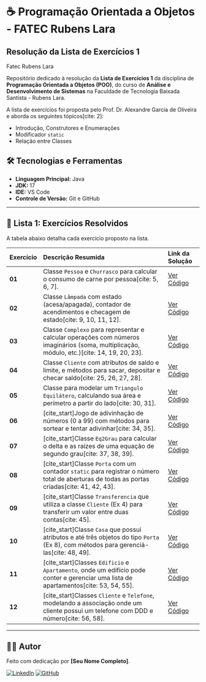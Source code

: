 # ☕ Programação Orientada a Objetos - FATEC Rubens Lara
## Resolução da Lista de Exercícios 1

Fatec Rubens Lara

Repositório dedicado à resolução da **Lista de Exercícios 1** da disciplina de **Programação Orientada a Objetos (POO)**, do curso de **Análise e Desenvolvimento de Sistemas** na Faculdade de Tecnologia Baixada Santista - Rubens Lara.

A lista de exercícios foi proposta pelo Prof. Dr. Alexandre Garcia de Oliveira e aborda os seguintes tópicos[cite: 2]:
* Introdução, Construtores e Enumerações
* Modificador `static`
* Relação entre Classes
  
## 🛠️ Tecnologias e Ferramentas

-   **Linguagem Principal:** Java
-   **JDK:** 17
-   **IDE:** VS Code
-   **Controle de Versão:** Git e GitHub

---

## 📖 Lista 1: Exercícios Resolvidos

A tabela abaixo detalha cada exercício proposto na lista.

| Exercício | Descrição Resumida | Link da Solução |
| :-------- | :----------------------------------------------------------- | :---------------------------------- |
| **01** | Classe `Pessoa` e `Churrasco` para calcular o consumo de carne por pessoa[cite: 5, 6, 7]. | [Ver Código](.lista1/src/main/java/com/lista1/exercicio1) |
| **02** | Classe `Lâmpada` com estado (acesa/apagada), contador de acendimentos e checagem de estado[cite: 9, 10, 11, 12]. | [Ver Código](.lista1/src/main/java/com/lista1/exercicio2/) |
| **03** | Classe `Complexo` para representar e calcular operações com números imaginários (soma, multiplicação, módulo, etc.)[cite: 14, 19, 20, 23]. | [Ver Código](./lista1/src/main/java/com/lista1/exercicio3/) |
| **04** | Classe `Cliente` com atributos de saldo e limite, e métodos para sacar, depositar e checar saldo[cite: 25, 26, 27, 28]. | [Ver Código](./lista1/src/main/java/com/lista1/exercicio4/) |
| **05** | Classe para modelar um `Triangulo Equilátero`, calculando sua área e perímetro a partir do lado[cite: 30, 31]. | [Ver Código](./lista1/src/main/java/com/lista1/exercicio1/) |
| **06** | [cite_start]Jogo de adivinhação de números (0 a 99) com métodos para sortear e tentar adivinhar[cite: 34, 35]. | [Ver Código](./exercicio-06/) |
| **07** | [cite_start]Classe `Eq2Grau` para calcular o delta e as raízes de uma equação de segundo grau[cite: 37, 38, 39]. | [Ver Código](./exercicio-07/) |
| **08** | [cite_start]Classe `Porta` com um contador `static` para registrar o número total de aberturas de todas as portas criadas[cite: 41, 42, 43]. | [Ver Código](./exercicio-08/) |
| **09** | [cite_start]Classe `Transferencia` que utiliza a classe `Cliente` (Ex 4) para transferir um valor entre duas contas[cite: 45]. | [Ver Código](./exercicio-09/) |
| **10** | [cite_start]Classe `Casa` que possui atributos e até três objetos do tipo `Porta` (Ex 8), com métodos para gerenciá-las[cite: 48, 49]. | [Ver Código](./exercicio-10/) |
| **11** | [cite_start]Classes `Edificio` e `Apartamento`, onde um edifício pode conter e gerenciar uma lista de apartamentos[cite: 53, 54, 55]. | [Ver Código](./exercicio-11/) |
| **12** | [cite_start]Classes `Cliente` e `Telefone`, modelando a associação onde um cliente possui um telefone com DDD e número[cite: 56, 58]. | [Ver Código](./exercicio-12/) |

---

## 👨‍💻 Autor

Feito com dedicação por **[Seu Nome Completo]**.

[![LinkedIn](https://img.shields.io/badge/LinkedIn-0077B5?style=for-the-badge&logo=linkedin&logoColor=white)](https://www.linkedin.com/in/[SEU_LINKEDIN]/)
[![GitHub](https://img.shields.io/badge/GitHub-181717?style=for-the-badge&logo=github&logoColor=white)](https://github.com/[SEU_USUARIO_GITHUB]/)
